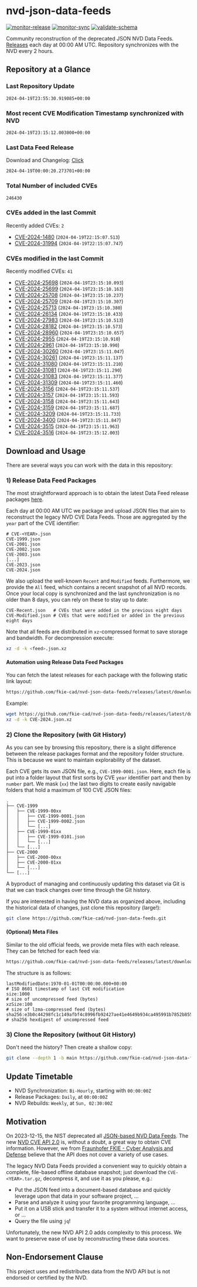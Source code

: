 # nvd-json-data-feeds

[![monitor-release](https://github.com/fkie-cad/nvd-json-data-feeds/actions/workflows/monitor_release.yml/badge.svg)](https://github.com/fkie-cad/nvd-json-data-feeds/actions/workflows/monitor_release.yml)
[![monitor-sync](https://github.com/fkie-cad/nvd-json-data-feeds/actions/workflows/monitor_sync.yml/badge.svg)](https://github.com/fkie-cad/nvd-json-data-feeds/actions/workflows/monitor_sync.yml)
[![validate-schema](https://github.com/fkie-cad/nvd-json-data-feeds/actions/workflows/validate_schema.yml/badge.svg)](https://github.com/fkie-cad/nvd-json-data-feeds/actions/workflows/validate_schema.yml)

Community reconstruction of the deprecated JSON NVD Data Feeds.
[Releases](https://github.com/fkie-cad/nvd-json-data-feeds/releases/latest) each day at 00:00 AM UTC.
Repository synchronizes with the NVD every 2 hours.

## Repository at a Glance

### Last Repository Update

```plain
2024-04-19T23:55:30.919085+00:00
```

### Most recent CVE Modification Timestamp synchronized with NVD

```plain
2024-04-19T23:15:12.003000+00:00
```

### Last Data Feed Release

Download and Changelog: [Click](https://github.com/fkie-cad/nvd-json-data-feeds/releases/latest)

```plain
2024-04-19T00:00:20.273701+00:00
```

### Total Number of included CVEs

```plain
246430
```

### CVEs added in the last Commit

Recently added CVEs: `2`

- [CVE-2024-1480](CVE-2024/CVE-2024-14xx/CVE-2024-1480.json) (`2024-04-19T22:15:07.513`)
- [CVE-2024-31994](CVE-2024/CVE-2024-319xx/CVE-2024-31994.json) (`2024-04-19T22:15:07.747`)


### CVEs modified in the last Commit

Recently modified CVEs: `41`

- [CVE-2024-25698](CVE-2024/CVE-2024-256xx/CVE-2024-25698.json) (`2024-04-19T23:15:10.093`)
- [CVE-2024-25699](CVE-2024/CVE-2024-256xx/CVE-2024-25699.json) (`2024-04-19T23:15:10.163`)
- [CVE-2024-25708](CVE-2024/CVE-2024-257xx/CVE-2024-25708.json) (`2024-04-19T23:15:10.237`)
- [CVE-2024-25709](CVE-2024/CVE-2024-257xx/CVE-2024-25709.json) (`2024-04-19T23:15:10.307`)
- [CVE-2024-25713](CVE-2024/CVE-2024-257xx/CVE-2024-25713.json) (`2024-04-19T23:15:10.380`)
- [CVE-2024-26134](CVE-2024/CVE-2024-261xx/CVE-2024-26134.json) (`2024-04-19T23:15:10.433`)
- [CVE-2024-27983](CVE-2024/CVE-2024-279xx/CVE-2024-27983.json) (`2024-04-19T23:15:10.513`)
- [CVE-2024-28182](CVE-2024/CVE-2024-281xx/CVE-2024-28182.json) (`2024-04-19T23:15:10.573`)
- [CVE-2024-28960](CVE-2024/CVE-2024-289xx/CVE-2024-28960.json) (`2024-04-19T23:15:10.657`)
- [CVE-2024-2955](CVE-2024/CVE-2024-29xx/CVE-2024-2955.json) (`2024-04-19T23:15:10.910`)
- [CVE-2024-2961](CVE-2024/CVE-2024-29xx/CVE-2024-2961.json) (`2024-04-19T23:15:10.990`)
- [CVE-2024-30260](CVE-2024/CVE-2024-302xx/CVE-2024-30260.json) (`2024-04-19T23:15:11.047`)
- [CVE-2024-30261](CVE-2024/CVE-2024-302xx/CVE-2024-30261.json) (`2024-04-19T23:15:11.137`)
- [CVE-2024-31080](CVE-2024/CVE-2024-310xx/CVE-2024-31080.json) (`2024-04-19T23:15:11.210`)
- [CVE-2024-31081](CVE-2024/CVE-2024-310xx/CVE-2024-31081.json) (`2024-04-19T23:15:11.290`)
- [CVE-2024-31083](CVE-2024/CVE-2024-310xx/CVE-2024-31083.json) (`2024-04-19T23:15:11.377`)
- [CVE-2024-31309](CVE-2024/CVE-2024-313xx/CVE-2024-31309.json) (`2024-04-19T23:15:11.460`)
- [CVE-2024-3156](CVE-2024/CVE-2024-31xx/CVE-2024-3156.json) (`2024-04-19T23:15:11.537`)
- [CVE-2024-3157](CVE-2024/CVE-2024-31xx/CVE-2024-3157.json) (`2024-04-19T23:15:11.593`)
- [CVE-2024-3158](CVE-2024/CVE-2024-31xx/CVE-2024-3158.json) (`2024-04-19T23:15:11.643`)
- [CVE-2024-3159](CVE-2024/CVE-2024-31xx/CVE-2024-3159.json) (`2024-04-19T23:15:11.687`)
- [CVE-2024-3209](CVE-2024/CVE-2024-32xx/CVE-2024-3209.json) (`2024-04-19T23:15:11.733`)
- [CVE-2024-3400](CVE-2024/CVE-2024-34xx/CVE-2024-3400.json) (`2024-04-19T23:15:11.847`)
- [CVE-2024-3515](CVE-2024/CVE-2024-35xx/CVE-2024-3515.json) (`2024-04-19T23:15:11.963`)
- [CVE-2024-3516](CVE-2024/CVE-2024-35xx/CVE-2024-3516.json) (`2024-04-19T23:15:12.003`)


## Download and Usage

There are several ways you can work with the data in this repository:

### 1) Release Data Feed Packages

The most straightforward approach is to obtain the latest Data Feed release packages [here](https://github.com/fkie-cad/nvd-json-data-feeds/releases/latest).

Each day at 00:00 AM UTC we package and upload JSON files that aim to reconstruct the legacy NVD CVE Data Feeds.
Those are aggregated by the `year` part of the CVE identifier:

```
# CVE-<YEAR>.json
CVE-1999.json
CVE-2001.json
CVE-2002.json
CVE-2003.json
[...]
CVE-2023.json
CVE-2024.json
```

We also upload the well-known `Recent` and `Modified` feeds.
Furthermore, we provide the `All` feed, which contains a recent snapshot of all NVD records.
Once your local copy is synchronized and the last synchronization is no older than 8 days, you can rely on these to stay up to date:

```plain
CVE-Recent.json   # CVEs that were added in the previous eight days
CVE-Modified.json # CVEs that were modified or added in the previous eight days
```

Note that all feeds are distributed in `xz`-compressed format to save storage and bandwidth.
For decompression execute:

```sh
xz -d -k <feed>.json.xz
```

#### Automation using Release Data Feed Packages

You can fetch the latest releases for each package with the following static link layout:

```sh
https://github.com/fkie-cad/nvd-json-data-feeds/releases/latest/download/CVE-<YEAR>.json.xz
```

Example:

```sh
wget https://github.com/fkie-cad/nvd-json-data-feeds/releases/latest/download/CVE-2024.json.xz
xz -d -k CVE-2024.json.xz
```

### 2) Clone the Repository (with Git History)

As you can see by browsing this repository, there is a slight difference between the release packages format and the repository folder structure.
This is because we want to maintain explorability of the dataset.

Each CVE gets its own JSON file, e.g., `CVE-1999-0001.json`.
Here, each file is put into a folder layout that first sorts by CVE `year` identifier part and then by `number` part.
We mask (`xx`) the last two digits to create easily navigable folders that hold a maximum of 100 CVE JSON files:

```plain
.
├── CVE-1999
│   ├── CVE-1999-00xx
│   │   ├── CVE-1999-0001.json
│   │   ├── CVE-1999-0002.json
│   │   └── [...]
│   ├── CVE-1999-01xx
│   │   ├── CVE-1999-0101.json
│   │   └── [...]
│   └── [...]
├── CVE-2000
│   ├── CVE-2000-00xx
│   ├── CVE-2000-01xx
│   └── [...]
└── [...]
```

A byproduct of managing and continuously updating this dataset via Git is that we can track changes over time through the Git history.

If you are interested in having the NVD data as organized above, including the historical data of changes, just clone this repository (large!):

```sh
git clone https://github.com/fkie-cad/nvd-json-data-feeds.git
```

#### (Optional) Meta Files

Similar to the old official feeds, we provide meta files with each release. They can be fetched for each feed via:

```sh
https://github.com/fkie-cad/nvd-json-data-feeds/releases/latest/download/CVE-<YEAR>.meta
```

The structure is as follows:

```plain
lastModifiedDate:1970-01-01T00:00:00.000+00:00                          # ISO 8601 timestamp of last CVE modification
size:1000                                                               # size of uncompressed feed (bytes)
xzSize:100                                                              # size of lzma-compressed feed (bytes)
sha256:e3b0c44298fc1c149afbf4c8996fb92427ae41e4649b934ca495991b7852b855 # sha256 hexdigest of uncompressed feed
```

### 3) Clone the Repository (without Git History)

Don't need the history? Then create a shallow copy:

```sh
git clone --depth 1 -b main https://github.com/fkie-cad/nvd-json-data-feeds.git
```


## Update Timetable

* NVD Synchronization: `Bi-Hourly`, starting with `00:00:00Z`
* Release Packages: `Daily`, at `00:00:00Z`
* NVD Rebuilds: `Weekly`, at `Sun, 02:30:00Z`


## Motivation

On 2023-12-15, the NIST deprecated all [JSON-based NVD Data Feeds](https://nvd.nist.gov/vuln/data-feeds#divRetirementBanner-1).
The new [NVD CVE API 2.0](https://nvd.nist.gov/developers/vulnerabilities) is, without a doubt, a great way to obtain CVE information.
However, we from [Fraunhofer FKIE - Cyber Analysis and Defense](https://www.fkie.fraunhofer.de/en/departments/cad.html) believe that the API does not cover a variety of use cases.

The legacy NVD Data Feeds provided a convenient way to quickly obtain a complete, file-based offline database snapshot; just download the `CVE-<YEAR>.tar.gz`, decompress it, and use it as you please, e.g.:

- Put the JSON feed into a document-based database and quickly leverage upon that data in your software project, ...
- Parse and analyze it using your favorite programming language, ...
- Put it on a USB stick and transfer it to a system without internet access, or ...
- Query the file using `jq`!

Unfortunately, the new NVD API 2.0 adds complexity to this process.
We want to preserve ease of use by reconstructing these data sources.

## Non-Endorsement Clause

This project uses and redistributes data from the NVD API but is not endorsed or certified by the NVD.